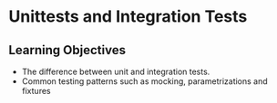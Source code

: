 # Unittests and Integration Tests

## Learning Objectives
- The difference between unit and integration tests.
- Common testing patterns such as mocking, parametrizations and fixtures